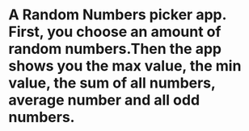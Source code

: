# A Random Numbers picker app. First, you choose an amount of random numbers.Then the app shows you the max value, the min value, the sum of all numbers, average number and all odd numbers.  
